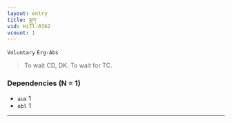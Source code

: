 ```yaml
---
layout: entry
title: སྒུག་
vid: Hill:0362
vcount: 1
---
```

`Voluntary` `Erg-Abs`
> To wait CD, DK\.
 To wait for TC\.

### Dependencies (N = 1)
* `aux` 1
* `obl` 1

---

